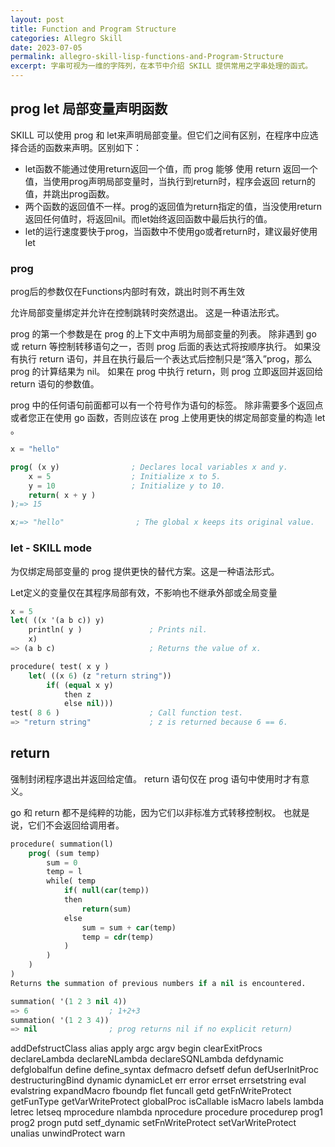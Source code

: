 ```yaml
---
layout: post
title: Function and Program Structure
categories: Allegro Skill
date: 2023-07-05
permalink: allegro-skill-lisp-functions-and-Program-Structure
excerpt: 字串可视为一维的字阵列，在本节中介绍 SKILL 提供常用之字串处理的函式。
---
```


## prog let 局部变量声明函数

SKILL 可以使用 prog 和 let来声明局部变量。但它们之间有区别，在程序中应选择合适的函数来声明。区别如下：

* let函数不能通过使用return返回一个值，而 prog 能够 使用 return 返回一个值，当使用prog声明局部变量时，当执行到return时，程序会返回 return的值，并跳出prog函数。
* 两个函数的返回值不一样。prog的返回值为return指定的值，当没使用return返回任何值时，将返回nil。而let始终返回函数中最后执行的值。
* let的运行速度要快于prog，当函数中不使用go或者return时，建议最好使用let

### prog

prog后的参数仅在Functions内部时有效，跳出时则不再生效

允许局部变量绑定并允许在控制跳转时突然退出。 这是一种语法形式。

prog 的第一个参数是在 prog 的上下文中声明为局部变量的列表。 除非遇到 go 或 return 等控制转移语句之一，否则 prog 后面的表达式将按顺序执行。 如果没有执行 return 语句，并且在执行最后一个表达式后控制只是“落入”prog，那么 prog 的计算结果为 nil。 如果在 prog 中执行 return，则 prog 立即返回并返回给 return 语句的参数值。

prog 中的任何语句前面都可以有一个符号作为语句的标签。 除非需要多个返回点或者您正在使用 go 函数，否则应该在 prog 上使用更快的绑定局部变量的构造 let 。

```lisp
x = "hello"

prog( (x y)                ; Declares local variables x and y.
    x = 5                  ; Initialize x to 5.
    y = 10                 ; Initialize y to 10.
    return( x + y )
);=> 15

x;=> "hello"                ; The global x keeps its original value.
```

### let - SKILL mode

为仅绑定局部变量的 prog 提供更快的替代方案。这是一种语法形式。

Let定义的变量仅在其程序局部有效，不影响也不继承外部或全局变量

```lisp
x = 5
let( ((x '(a b c)) y)
    println( y )               ; Prints nil.
    x)
=> (a b c)                     ; Returns the value of x.

procedure( test( x y )
    let( ((x 6) (z "return string"))
        if( (equal x y)
            then z 
            else nil)))
test( 8 6 )                    ; Call function test.
=> "return string"             ; z is returned because 6 == 6.

```

## return

强制封闭程序退出并返回给定值。 return 语句仅在 prog 语句中使用时才有意义。

go 和 return 都不是纯粹的功能，因为它们以非标准方式转移控制权。 也就是说，它们不会返回给调用者。

```lisp
procedure( summation(l)
    prog( (sum temp)
        sum = 0
        temp = l
        while( temp
            if( null(car(temp))
            then
                return(sum)
            else
                sum = sum + car(temp)
                temp = cdr(temp)
            )
        )
    )
) 
Returns the summation of previous numbers if a nil is encountered.

summation( '(1 2 3 nil 4)) 
=> 6                  ; 1+2+3
summation( '(1 2 3 4)) 
=> nil                ; prog returns nil if no explicit return)
```

addDefstructClass
alias
apply
argc
argv
begin
clearExitProcs
declareLambda
declareNLambda
declareSQNLambda
defdynamic
defglobalfun
define
define_syntax
defmacro
defsetf
defun
defUserInitProc
destructuringBind
dynamic
dynamicLet
err
error
errset
errsetstring
eval
evalstring
expandMacro
fboundp
flet
funcall
getd
getFnWriteProtect
getFunType
getVarWriteProtect
globalProc
isCallable
isMacro
labels
lambda
letrec
letseq
mprocedure
nlambda
nprocedure
procedure
procedurep
prog1
prog2
progn
putd
setf_dynamic
setFnWriteProtect
setVarWriteProtect
unalias
unwindProtect
warn